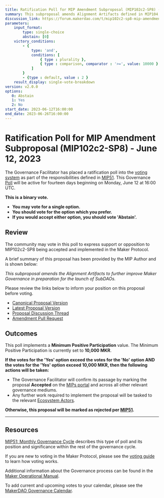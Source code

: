 ```yaml
---
title: Ratification Poll for MIP Amendment Subproposal (MIP102c2-SP8) - June 12, 2023
summary: This subproposal amends Alignment Artifacts defined in MIP104, MIP106, MIP107, MIP108, and MIP113.
discussion_link: https://forum.makerdao.com/t/mip102c2-sp8-mip-amendment-subproposals/20761
parameters:
    input_format:
        type: single-choice
        abstain: [0]
    victory_conditions:
        - {
            type: 'and',
            conditions: [
                { type : plurality },
                { type : comparison, comparator : '>=', value: 10000 }
            ]
        }
        - {type : default, value : 2 }
    result_display: single-vote-breakdown
version: v2.0.0
options:
   0: Abstain
   1: Yes
   2: No
start_date: 2023-06-12T16:00:00
end_date: 2023-06-26T16:00:00
---
```

# Ratification Poll for MIP Amendment Subproposal (MIP102c2-SP8) - June 12, 2023

The Governance Facilitator has placed a ratification poll into the [voting system](https://vote.makerdao.com/polling) as part of the responsibilities defined in [MIP51](https://mips.makerdao.com/mips/details/MIP51). This Governance [Poll](https://manual.makerdao.com/governance/governance-cycle/weekly-governance-cycle#weekly-governance-cycle-definitions-mip16c1) will be active for fourteen days beginning on Monday, June 12 at 16:00 UTC.

**This is a binary vote.**
- **You may vote for a single option.**
- **You should vote for the option which you prefer.**
- **If you would accept either option, you should vote 'Abstain'.**

## Review

The community may vote in this poll to express support or opposition to MIP102c2-SP8 being accepted and implemented in the Maker Protocol.

A brief summary of this proposal has been provided by the MIP Author and is shown below:

*This subproposal amends the Alignment Artifacts to further improve Maker Governance in preparation for the launch of SubDAOs.*

Please review the links below to inform your position on this proposal before voting.
* [Canonical Proposal Version](TBD)
* [Latest Proposal Version](https://mips.makerdao.com/mips/details/MIP102c2SP8)
* [Proposal Discussion Thread](https://forum.makerdao.com/t/mip102c2-sp8-mip-amendment-subproposals/20761)
* [Amendment Pull Request](TBD)

## Outcomes

This poll implements a **Minimum Positive Participation** value. The Minimum Positive Participation is currently set to **10,000 MKR**.

**If the votes for the 'Yes' option exceed the votes for the 'No' option AND the votes for the 'Yes' option exceed 10,000 MKR, then the following actions will be taken:**
* The Governance Facilitator will confirm its passage by marking the proposal **Accepted** on the [MIPs portal](https://mips.makerdao.com/mips/list) and across all other relevant governance mediums.
* Any further work required to implement the proposal will be tasked to the relevant [Ecosystem Actors](https://mips.makerdao.com/mips/details/MIP101#7-professional-actors).

**Otherwise, this proposal will be marked as rejected per [MIP51](https://mips.makerdao.com/mips/details/MIP51#mip51c2-ratification-poll).**

---

## Resources

[MIP51: Monthly Governance Cycle](https://mips.makerdao.com/mips/details/MIP51) describes this type of poll and its position and significance within the rest of the governance cycle.

If you are new to voting in the Maker Protocol, please see the [voting guide](https://manual.makerdao.com/governance/voting-in-makerdao/on-chain-governance) to learn how voting works.

Additional information about the Governance process can be found in the [Maker Operational Manual](https://manual.makerdao.com).

To add current and upcoming votes to your calendar, please see the [MakerDAO Governance Calendar](https://manual.makerdao.com/makerdao/calendars/governance-calendar).

